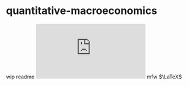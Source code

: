 # quantitative-macroeconomics

wip readme
![uhhh](https://github.com/v4n00/quantitative-macroeconomics/blob/master/01.%20Recap.md)
mfw $\LaTeX$
